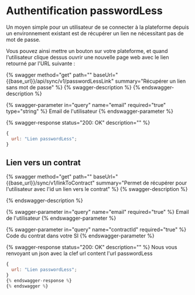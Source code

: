 # Authentification passwordLess

Un moyen simple pour un utilisateur de se connecter à la plateforme depuis un environnement existant est de récupérer un lien ne nécessitant pas de mot de passe.

Vous pouvez ainsi mettre un bouton sur votre plateforme, et quand l'utilisateur clique dessus ouvrir une nouvelle page web avec le lien retourné par l'URL suivante :

{% swagger method="get" path="" baseUrl="{{base_url}}/api/sync/v1/passwordLessLink" summary="Récupérer un lien sans mot de passe" %}
{% swagger-description %}
{% endswagger-description %}

{% swagger-parameter in="query" name="email" required="true" type="string" %}
Email de l'utilisateur
{% endswagger-parameter %}

{% swagger-response status="200: OK" description="" %}

```javascript
{
  url: "Lien passwordLess";
}
```

## Lien vers un contrat

{% swagger method="get" path="" baseUrl="{{base_url}}/sync/v1/linkToContract" summary="Permet de récupérer pour l'utilisateur avec l'id un lien vers le contrat" %}
{% swagger-description %}

{% endswagger-description %}

{% swagger-parameter in="query" name="email" required="true" %}
Email de l'utilisateur
{% endswagger-parameter %}

{% swagger-parameter in="query" name="contractId" required="true" %}
Code du contrat dans votre SI
{% endswagger-parameter %}

{% swagger-response status="200: OK" description="" %}
Nous vous renvoyant un json avec la clef url content l'url passwordLess

```javascript
{
  url: "Lien passwordLess";
}
{% endswagger-response %}
{% endswagger %}
```
